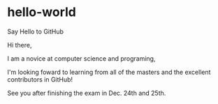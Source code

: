 # hello-world
Say Hello to GitHub

Hi there,

I am a novice at computer science and programing,

I'm looking foward to learning from all of the masters and the excellent contributors in GitHub!

See you after finishing the exam in Dec. 24th and 25th.
